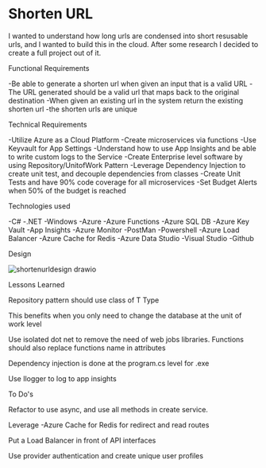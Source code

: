 # Shorten URL
I wanted to understand how long urls are condensed into short resusable urls, and I wanted to build this in the cloud.
After some research I decided to create a full project out of it.

Functional Requirements

-Be able to generate a shorten url when given an input that is a valid URL
-The URL generated should be a valid url that maps back to the original destination
-When given an existing url in the system return the existing shorten url
-the shorten urls are unique


Technical Requirements

-Utilize Azure as a Cloud Platform
-Create microservices via functions
-Use Keyvault for App Settings
-Understand how to use App Insights and be able to write custom logs to the Service
-Create Enterprise level software by using Repository/UnitofWork Pattern
-Leverage Dependency Injection to create unit test, and decouple dependencies from classes
-Create Unit Tests and have 90% code coverage for all microservices
-Set Budget Alerts when 50% of the budget is reached

Technologies used

-C#
-.NET
-Windows
-Azure
-Azure Functions
-Azure SQL DB
-Azure Key Vault
-App Insights
-Azure Monitor
-PostMan
-Powershell
-Azure Load Balancer
-Azure Cache for Redis
-Azure Data Studio
-Visual Studio
-Github

Design


![shortenurldesign drawio](https://github.com/user-attachments/assets/0697ad07-4633-42fa-b550-82533af4d667)


Lessons Learned

Repository pattern should use class of T Type

This benefits when you only need to change the database at the unit of work level

Use isolated dot net to remove the need of web jobs libraries. Functions should also replace functions name in attributes

Dependency injection is done at the program.cs level for .exe

Use Ilogger<T> to log to app insights

To Do's

Refactor to use async, and use all methods in create service.

Leverage -Azure Cache for Redis for redirect and read routes

Put a Load Balancer in front of API interfaces

Use provider authentication and create unique user profiles




